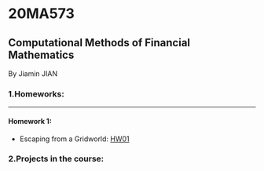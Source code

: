 # 20MA573
## Computational Methods of Financial Mathematics

By Jiamin JIAN

### 1.Homeworks:

___

#### Homework 1:

- Escaping from a Gridworld: [HW01](https://github.com/JiaminJIAN/20MA573/blob/master/src/HW1.ipynb)

### 2.Projects in the course:
